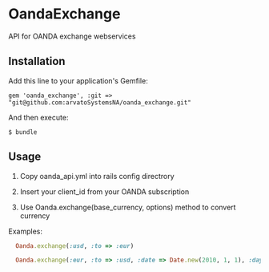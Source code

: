 # OandaExchange

API for OANDA exchange webservices

## Installation

Add this line to your application's Gemfile:

    gem 'oanda_exchange', :git => "git@github.com:arvatoSystemsNA/oanda_exchange.git"

And then execute:

    $ bundle

## Usage

1. Copy oanda_api.yml into rails config directrory

2. Insert your client_id from your OANDA subscription

3. Use Oanda.exchange(base_currency, options) method to convert currency

Examples:

```ruby
  Oanda.exchange(:usd, :to => :eur)
```

```ruby
  Oanda.exchange(:eur, :to => :usd, :date => Date.new(2010, 1, 1), :days => 14, :amount => 200)
```
